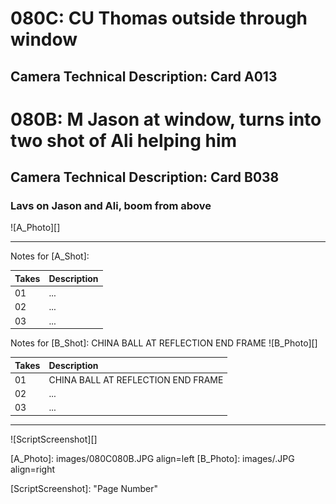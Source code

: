 # 080C: CU Thomas outside through window
## Camera Technical Description: Card A013

# 080B: M Jason at window, turns into two shot of Ali helping him
## Camera Technical Description: Card B038

### Lavs on Jason and Ali, boom from above

![A_Photo][]

----

Notes for [A_Shot]: 

| Takes | Description |
|:---|:----|
| 01 | ... |
| 02 | ... |
| 03 | ... |

Notes for [B_Shot]: CHINA BALL AT REFLECTION END FRAME
![B_Photo][]

| Takes | Description |
|:---|:----|
| 01 | CHINA BALL AT REFLECTION END FRAME |
| 02 | ... |
| 03 | ... |

----

![ScriptScreenshot][]


[A_Photo]:  images/080C080B.JPG align=left
[B_Photo]:  images/.JPG align=right

[ScriptScreenshot]: "Page Number"